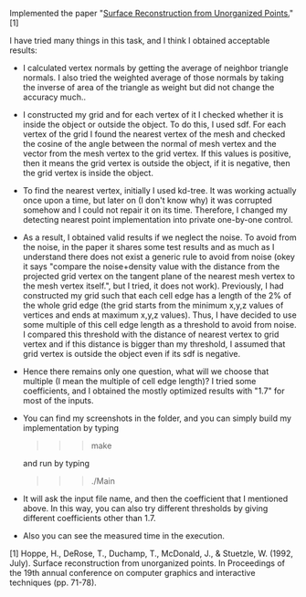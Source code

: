 Implemented the paper "[Surface Reconstruction from Unorganized Points.](https://dl.acm.org/doi/pdf/10.1145/133994.134011)" [1]

I have tried many things in this task, and I think I obtained acceptable results:

- I calculated vertex normals by getting the average of neighbor triangle normals. I also tried the weighted average of those normals by taking the inverse of area of the triangle as weight but did not change the accuracy much..
  
- I constructed my grid and for each vertex of it I checked whether it is inside the object or outside the object. To do this, I used sdf. For each vertex of the grid I found the nearest vertex of the mesh and checked the cosine of the angle between the normal of mesh vertex and the vector from the mesh vertex to the grid vertex. If this values is positive, then it means the grid vertex is outside the object, if it is negative, then the grid vertex is inside the object. 

- To find the nearest vertex, initially I used kd-tree. It was working actually once upon a time, but later on (I don't know why) it was corrupted somehow and I could not repair it on its time. Therefore, I changed my detecting nearest point implementation into private one-by-one control.

- As a result, I obtained valid results if we neglect the noise. To avoid from the noise, in the paper it shares some test results and as much as I understand there does not exist a generic rule to avoid from noise (okey it says "compare the noise+density value with the distance from the projected grid vertex on the tangent plane of the nearest mesh vertex to the mesh vertex itself.", but I tried, it does not work). Previously, I had constructed my grid such that each cell edge has a length of the 2% of the whole grid edge (the grid starts from the minimum x,y,z values of vertices and ends at maximum x,y,z values). Thus, I have decided to use some multiple of this cell edge length as a threshold to avoid from noise. I compared this threshold with the distance of nearest vertex to grid vertex and if this distance is bigger than my threshold, I assumed that grid vertex is outside the object even if its sdf is negative.

- Hence there remains only one question, what will we choose that multiple (I mean the multiple of cell edge length)? I tried some coefficients, and I obtained the mostly optimized results with "1.7" for most of the inputs.

- You can find my screenshots in the folder, and you can simply build my implementation by typing 

  >>> make 
  
  and run by typing

  >>> ./Main

- It will ask the input file name, and then the coefficient that I mentioned above. In this way, you can also try different thresholds by giving different coefficients other than 1.7.

- Also you can see the measured time in the execution.


[1] Hoppe, H., DeRose, T., Duchamp, T., McDonald, J., & Stuetzle, W. (1992, July). Surface reconstruction from unorganized points. In Proceedings of the 19th annual conference on computer graphics and interactive techniques (pp. 71-78).
